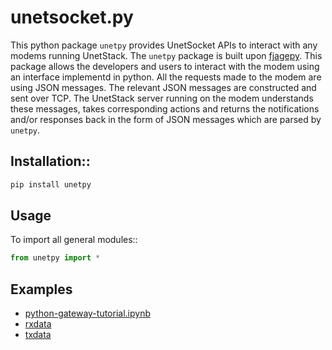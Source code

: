 # unetsocket.py

This python package `unetpy` provides UnetSocket APIs to interact with any modems running UnetStack. The `unetpy` package is built upon [fjagepy](https://github.com/org-arl/fjage/tree/master/gateways/python). This package allows the developers and users to interact with the modem using an interface implementd in python. All the requests made to the modem are using JSON messages. The relevant JSON messages are constructed and sent over TCP. The UnetStack server running on the modem understands these messages, takes corresponding actions and returns the notifications and/or responses back in the form of JSON messages which are parsed by `unetpy`.

## Installation::

```bash
pip install unetpy
```

## Usage

To import all general modules::

```python
from unetpy import *
```

## Examples

- [python-gateway-tutorial.ipynb](python-gateway-tutorial.ipynb)
- [rxdata](rxdata.py)
- [txdata](txdata.py)
